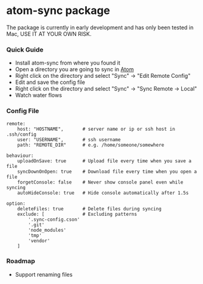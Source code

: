 # atom-sync package

The package is currently in early development and has only been tested in Mac, USE IT AT YOUR OWN RISK.

### Quick Guide ###
* Install atom-sync from where you found it
* Open a directory you are going to sync in [Atom](http://atom.io)
* Right click on the directory and select "Sync" -> "Edit Remote Config"
* Edit and save the config file
* Right click on the directory and select "Sync" -> "Sync Remote -> Local"
* Watch water flows

### Config File ###
```
remote:
    host: "HOSTNAME",       # server name or ip or ssh host in .ssh/config
    user: "USERNAME",       # ssh username
    path: "REMOTE_DIR"      # e.g. /home/someone/somewhere

behaviour:
    uploadOnSave: true      # Upload file every time when you save a file
    syncDownOnOpen: true    # Download file every time when you open a file
    forgetConsole: false    # Never show console panel even while syncing
    autoHideConsole: true   # Hide console automatically after 1.5s

option:
    deleteFiles: true       # Delete files during syncing
    exclude: [              # Excluding patterns
        '.sync-config.cson'
        '.git'
        'node_modules'
        'tmp'
        'vendor'
    ]
```

### Roadmap ###
* Support renaming files
